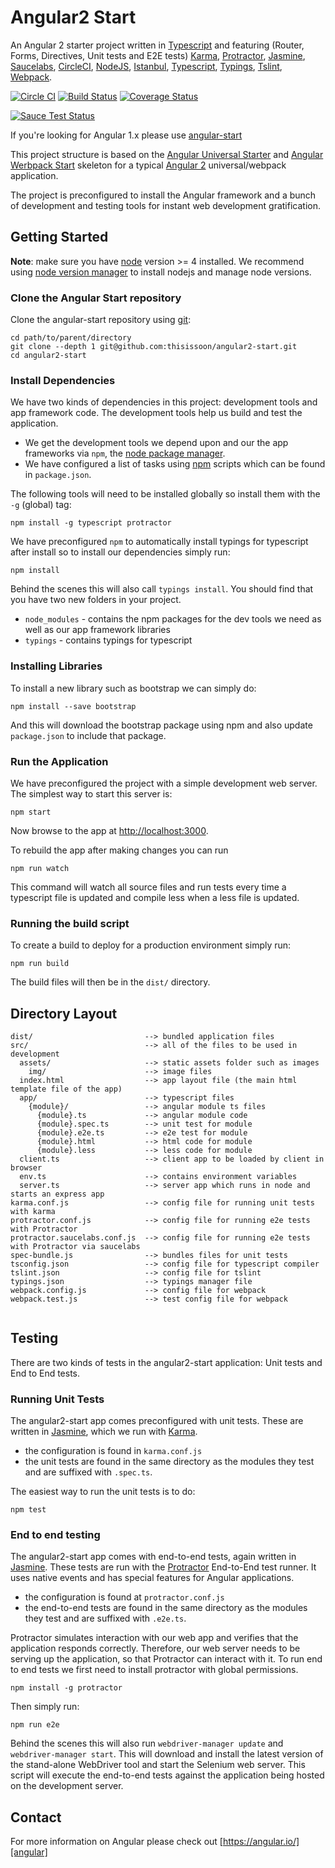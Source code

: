 # Angular2 Start

An Angular 2 starter project written in [Typescript][typescript] and featuring (Router, Forms, Directives, Unit
tests and E2E tests) [Karma][karma], [Protractor][protractor], [Jasmine][jasmine], [Saucelabs][saucelabs], 
[CircleCI][circleci], [NodeJS][nodejs], [Istanbul][istanbul], [Typescript][typescript], [Typings][typings], 
[Tslint][tslint], [Webpack][webpack].

[![Circle CI](https://circleci.com/gh/thisissoon/angular2-start.svg?style=shield)](https://circleci.com/gh/thisissoon/angular2-start)
[![Build Status](https://travis-ci.org/thisissoon/angular2-start.svg?branch=master)](https://travis-ci.org/thisissoon/angular2-start)
[![Coverage Status](https://coveralls.io/repos/github/thisissoon/angular2-start/badge.svg?branch=master)](https://coveralls.io/github/thisissoon/angular2-start?branch=master)

[![Sauce Test Status](https://saucelabs.com/browser-matrix/angular2-start.svg)](https://saucelabs.com/u/angular2-start)

If you're looking for Angular 1.x please use [angular-start][angularstart]  

This project structure is based on the [Angular Universal Starter][universalstarter] and 
[Angular Werbpack Start][webpackstarter] skeleton for a typical [Angular 2][angular] universal/webpack 
application.

The project is preconfigured to install the Angular framework and a bunch of development and testing tools for 
instant web development gratification.


## Getting Started

__Note__: make sure you have [node][nodejs] version >= 4 installed. We recommend using [node version manager][nvm] 
to install nodejs and manage node versions.

### Clone the Angular Start repository

Clone the angular-start repository using [git][git]:

```
cd path/to/parent/directory
git clone --depth 1 git@github.com:thisissoon/angular2-start.git
cd angular2-start
```


### Install Dependencies

We have two kinds of dependencies in this project: development tools and app framework code. The development
 tools help us build and test the application.

* We get the development tools we depend upon and our the app frameworks via `npm`, the [node package manager][npm].
* We have configured a list of tasks using [npm][npm] scripts which can be found in `package.json`.


The following tools will need to be installed globally so install them with the `-g` (global) tag:

```
npm install -g typescript protractor
```

We have preconfigured `npm` to automatically install typings for typescript after install so to install our
 dependencies simply run:

```
npm install
```

Behind the scenes this will also call `typings install`.  You should find that you have two new
folders in your project.

* `node_modules` - contains the npm packages for the dev tools we need as well as our app framework libraries
* `typings` - contains typings for typescript

### Installing Libraries

To install a new library such as bootstrap we can simply do:

```
npm install --save bootstrap
```

And this will download the bootstrap package using npm and also update `package.json` to include that package.


### Run the Application

We have preconfigured the project with a simple development web server. The simplest way to start this server is:

```
npm start
```

Now browse to the app at [http://localhost:3000](http://localhost:3000).

To rebuild the app after making changes you can run

```
npm run watch
``` 

This command will watch all source files and run tests every time a typescript file is updated and compile less 
when a less file is updated.

### Running the build script

To create a build to deploy for a production environment simply run: 

```
npm run build
```

The build files will then be in the `dist/` directory.



## Directory Layout

```
dist/                         --> bundled application files
src/                          --> all of the files to be used in development
  assets/                     --> static assets folder such as images
    img/                      --> image files
  index.html                  --> app layout file (the main html template file of the app)
  app/                        --> typescript files
    {module}/                 --> angular module ts files
      {module}.ts             --> angular module code
      {module}.spec.ts        --> unit test for module
      {module}.e2e.ts         --> e2e test for module
      {module}.html           --> html code for module
      {module}.less           --> less code for module
  client.ts                   --> client app to be loaded by client in browser
  env.ts                      --> contains environment variables
  server.ts                   --> server app which runs in node and starts an express app
karma.conf.js                 --> config file for running unit tests with karma
protractor.conf.js            --> config file for running e2e tests with Protractor
protractor.saucelabs.conf.js  --> config file for running e2e tests with Protractor via saucelabs
spec-bundle.js                --> bundles files for unit tests
tsconfig.json                 --> config file for typescript compiler 
tslint.json                   --> config file for tslint 
typings.json                  --> typings manager file
webpack.config.js             --> config file for webpack
webpack.test.js               --> test config file for webpack


```

## Testing

There are two kinds of tests in the angular2-start application: Unit tests and End to End tests.

### Running Unit Tests

The angular2-start app comes preconfigured with unit tests. These are written in
[Jasmine][jasmine], which we run with [Karma][karma].

* the configuration is found in `karma.conf.js`
* the unit tests are found in the same directory as the modules they test and are suffixed with `.spec.ts`.

The easiest way to run the unit tests is to do:

```
npm test
```


### End to end testing

The angular2-start app comes with end-to-end tests, again written in [Jasmine][jasmine]. These tests
are run with the [Protractor][protractor] End-to-End test runner.  It uses native events and has
special features for Angular applications.

* the configuration is found at `protractor.conf.js`
* the end-to-end tests are found in the same directory as the modules they test and are suffixed with `.e2e.ts`.

Protractor simulates interaction with our web app and verifies that the application responds
correctly. Therefore, our web server needs to be serving up the application, so that Protractor
can interact with it. To run end to end tests we first need to install protractor with global 
permissions.

```
npm install -g protractor
```

Then simply run:

```
npm run e2e
```

Behind the scenes this will also run `webdriver-manager update` and `webdriver-manager start`. This will download 
and install the latest version of the stand-alone WebDriver tool and start the Selenium web server. This script 
will execute the end-to-end tests against the application being hosted on the development server.


## Contact

For more information on Angular please check out [https://angular.io/][angular]

[git]: http://git-scm.com/
[npm]: https://www.npmjs.org/
[node]: http://nodejs.org
[protractor]: https://angular.github.io/protractor/#/
[jasmine]: http://pivotal.github.com/jasmine/
[karma]: https://karma-runner.github.io/
[typescript]: http://www.typescriptlang.org/
[saucelabs]: http://saucelabs.com/
[circleci]: https://circleci.com/
[nodejs]: https://nodejs.org/en/
[istanbul]: https://github.com/gotwarlost/istanbul
[typings]: https://www.npmjs.com/package/typings
[tslint]: https://palantir.github.io/tslint/
[webpack]:https://webpack.github.io/
[angularstart]: https://github.com/thisissoon/angular-start
[universalstarter]: https://github.com/angular/universal-starter
[webpackstarter]: https://angularclass.github.io/angular2-webpack-starter
[angular]: https://angular.io/
[nvm]: https://github.com/creationix/nvm
